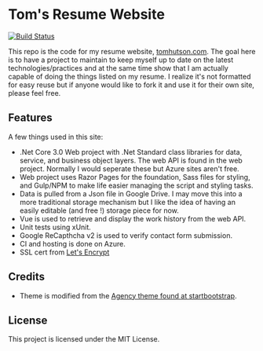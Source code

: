 # Tom's Resume Website
[![Build Status](https://dev.azure.com/thutson79/TomsResumeCore/_apis/build/status/thutson.TomsResumeCore?branchName=master)](https://dev.azure.com/thutson79/TomsResumeCore/_build/latest?definitionId=2&branchName=master)

This repo is the code for my resume website, <a href="https://tomhutson.com" target="blank">tomhutson.com</a>. The goal here is to have a project to maintain to keep myself up to date on the latest technologies/practices and at the same time show that I am actually capable of doing the things listed on my resume. I realize it's not formatted for easy reuse but if anyone would like to fork it and use it for their own site, please feel free. 

## Features
A few things used in this site:
- .Net Core 3.0 Web project with .Net Standard class libraries for data, service, and business object layers. The web API is found in the web project. Normally I would seperate these but Azure sites aren't free. 
- Web project uses Razor Pages for the foundation, Sass files for styling, and Gulp/NPM to make life easier managing the script and styling tasks.
- Data is pulled from a Json file in Google Drive. I may move this into a more traditional storage mechanism but I like the idea of having an easily editable (and free !) storage piece for now.
- Vue is used to retrieve and display the work history from the web API.
- Unit tests using xUnit.
- Google ReCapthcha v2 is used to verify contact form submission.
- CI and hosting is done on Azure.
- SSL cert from <a href="https://letsencrypt.org/" target="blank">Let's Encrypt</a>

## Credits
- Theme is modified from the <a href="https://github.com/BlackrockDigital/startbootstrap-agency" target="blank">Agency theme found at startbootstrap</a>.

## License
This project is licensed under the MIT License.
